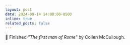 ```yaml
---
layout: post
date: 2024-09-14 14:00:00-0500
inline: true
related_posts: false
---
```


:bookmark: Finished _"The first man of Rome"_ by Collen McCullough.
